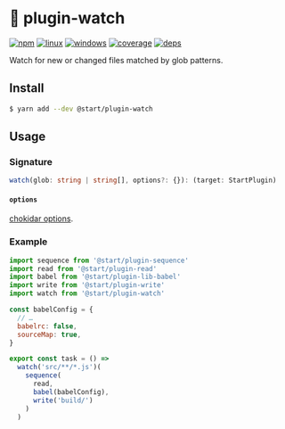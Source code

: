 # 👀 plugin-watch

[![npm](https://img.shields.io/npm/v/@start/plugin-watch.svg?style=flat-square)](https://www.npmjs.com/package/@start/plugin-watch) [![linux](https://img.shields.io/travis/deepsweet/start/master.svg?label=linux&style=flat-square)](https://travis-ci.org/deepsweet/start) [![windows](https://img.shields.io/appveyor/ci/deepsweet/start/master.svg?label=windows&style=flat-square)](https://ci.appveyor.com/project/deepsweet/start) [![coverage](https://img.shields.io/codecov/c/github/deepsweet/start/master.svg?style=flat-square)](https://codecov.io/github/deepsweet/start) [![deps](https://david-dm.org/deepsweet/start.svg?path=packages/plugin-watch&style=flat-square)](https://david-dm.org/deepsweet/start?path=packages/plugin-watch)

Watch for new or changed files matched by glob patterns.

## Install

```sh
$ yarn add --dev @start/plugin-watch
```

## Usage

### Signature

```ts
watch(glob: string | string[], options?: {}): (target: StartPlugin)
```

#### `options`

[chokidar options](https://github.com/paulmillr/chokidar#api).

### Example

```js
import sequence from '@start/plugin-sequence'
import read from '@start/plugin-read'
import babel from '@start/plugin-lib-babel'
import write from '@start/plugin-write'
import watch from '@start/plugin-watch'

const babelConfig = {
  // …
  babelrc: false,
  sourceMap: true,
}

export const task = () =>
  watch('src/**/*.js')(
    sequence(
      read,
      babel(babelConfig),
      write('build/')
    )
  )
```
